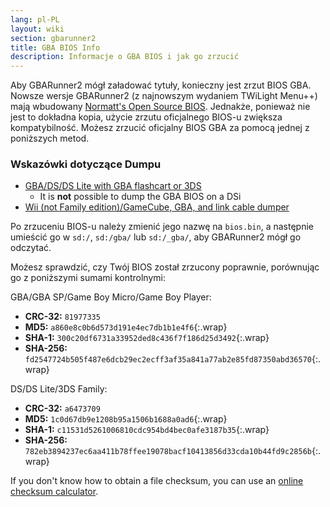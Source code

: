 ```yaml
---
lang: pl-PL
layout: wiki
section: gbarunner2
title: GBA BIOS Info
description: Informacje o GBA BIOS i jak go zrzucić
---
```


Aby GBARunner2 mógł załadować tytuły, konieczny jest zrzut BIOS GBA. Nowsze wersje GBARunner2 (z najnowszym wydaniem TWiLight Menu++) mają wbudowany [Normatt's Open Source BIOS](https://github.com/Normmatt/gba_bios). Jednakże, ponieważ nie jest to dokładna kopia, użycie zrzutu oficjalnego BIOS-u zwiększa kompatybilność. Możesz zrzucić oficjalny BIOS GBA za pomocą jednej z poniższych metod.

### Wskazówki dotyczące Dumpu

- [GBA/DS/DS Lite with GBA flashcart or 3DS](bios-dump)
    - It is **not** possible to dump the GBA BIOS on a DSi
- [Wii (not Family edition)/GameCube, GBA, and link cable dumper](https://github.com/FIX94/gba-link-cable-dumper)

Po zrzuceniu BIOS-u należy zmienić jego nazwę na `bios.bin`, a następnie umieścić go w `sd:/`, `sd:/gba/` lub `sd:/_gba/`, aby GBARunner2 mógł go odczytać.

Możesz sprawdzić, czy Twój BIOS został zrzucony poprawnie, porównując go z poniższymi sumami kontrolnymi:

GBA/GBA SP/Game Boy Micro/Game Boy Player:
- **CRC-32:** `81977335`
- **MD5:** `a860e8c0b6d573d191e4ec7db1b1e4f6`{:.wrap}
- **SHA-1:** `300c20df6731a33952ded8c436f7f186d25d3492`{:.wrap}
- **SHA-256:** `fd2547724b505f487e6dcb29ec2ecff3af35a841a77ab2e85fd87350abd36570`{:.wrap}

DS/DS Lite/3DS Family:
- **CRC-32:** `a6473709`
- **MD5:** `1c0d67db9e1208b95a1506b1688a0ad6`{:.wrap}
- **SHA-1:** `c11531d5261006810cdc954bd4bec0afe3187b35`{:.wrap}
- **SHA-256:** `782eb3894237ec6aa411b78ffee19078bacf10413856d33cda10b44fd9c2856b`{:.wrap}

If you don't know how to obtain a file checksum, you can use an [online checksum calculator](https://emn178.github.io/online-tools/crc32_checksum.html).
